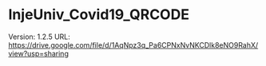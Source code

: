 # InjeUniv_Covid19_QRCODE
Version: 1.2.5
URL: https://drive.google.com/file/d/1AqNpz3q_Pa6CPNxNvNKCDlk8eNO9RahX/view?usp=sharing
